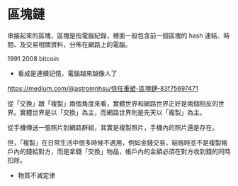 # 區塊鏈
串接起來的區塊，區塊是指電腦紀錄，裡面一般包含前一個區塊的 hash 連結、時間、及交易相關資料，分佈在網路上的電腦。

1991
2008 bitcoin

* 看成是連續記憶，電腦越來越像人了

https://medium.com/@astromnhsu/信任重塑-區塊鏈-83f75697471

從「交換」跟「複製」兩個角度來看，實體世界和網路世界正好是兩個相反的世界。實體世界是以「交換」為主，而網路世界則是先天以「複製」為主。

從手機傳送一張照片到網路群組，其實是複製照片，手機內的照片還是存在。

但，「複製」在日常生活中很多時候不適用，例如金錢交易，結帳時並不是複製帳戶內的錢給對方，而是拿錢「交換」物品，帳戶內的金額必須在對方收到錢的同時扣除。

* 物質不滅定律
